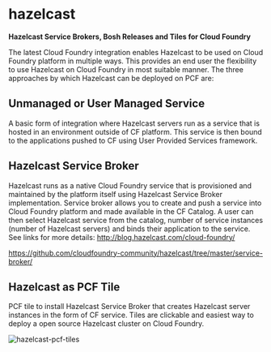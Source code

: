 # hazelcast
**Hazelcast Service Brokers, Bosh Releases and Tiles for Cloud Foundry**

The latest Cloud Foundry integration enables Hazelcast to be used on Cloud Foundry platform in multiple ways. This provides an end user the flexibility to use Hazelcast on Cloud Foundry in most suitable manner. The three approaches by which Hazelcast can be deployed on PCF are:

## Unmanaged or User Managed Service
A basic form of integration where Hazelcast servers run as a service that is hosted in an environment outside of CF platform. This service is then bound to the applications pushed to CF using User Provided Services framework.

## Hazelcast Service Broker 
Hazelcast runs as a native Cloud Foundry service that is provisioned and maintained by the platform itself using Hazelcast Service Broker implementation. Service broker allows you to create and push a service into Cloud Foundry platform and made available in the CF Catalog. A user can then select Hazelcast service from the catalog, number of service instances (number of Hazelcast servers) and binds their application to the service.
See links for more details: 
http://blog.hazelcast.com/cloud-foundry/

https://github.com/cloudfoundry-community/hazelcast/tree/master/service-broker/


## Hazelcast as PCF Tile 
PCF tile to install Hazelcast Service Broker that creates Hazelcast server instances in the form of CF service. Tiles are clickable and easiest way to deploy a open source Hazelcast cluster on Cloud Foundry.

![hazelcast-pcf-tiles](https://cloud.githubusercontent.com/assets/7980465/17696525/8e2c50fa-63cc-11e6-956d-7bc7c29d1b9b.png)


